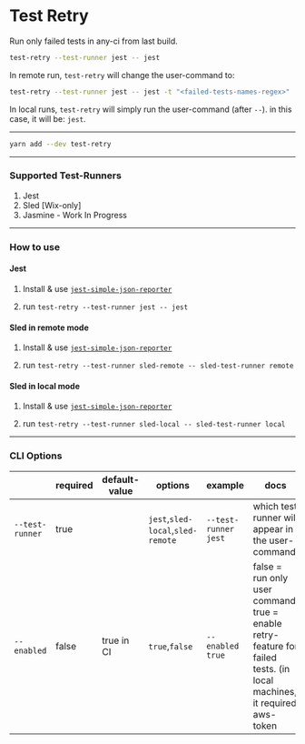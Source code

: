 # Test Retry

Run only failed tests in any-ci from last build.

```bash
test-retry --test-runner jest -- jest
```

In remote run, `test-retry` will change the user-command to:

```bash
test-retry --test-runner jest -- jest -t "<failed-tests-names-regex>"
```

In local runs, `test-retry` will simply run the user-command (after `--`). in this case, it will be: `jest`.

---

```bash
yarn add --dev test-retry
```

---

### Supported Test-Runners

1. Jest
2. Sled [Wix-only]
3. Jasmine - Work In Progress

-----------

### How to use

#### Jest

1. Install & use [`jest-simple-json-reporter`](https://github.com/wix-incubator/jest-simple-json-reporter/tree/master/packages/jest/jest-simple-json-reporter)

2. run `test-retry --test-runner jest -- jest`

#### Sled in remote mode

1. Install & use [`jest-simple-json-reporter`](https://github.com/wix-incubator/jest-simple-json-reporter/tree/master/packages/jest/jest-simple-json-reporter)

2. run `test-retry --test-runner sled-remote -- sled-test-runner remote`

#### Sled in local mode

1. Install & use [`jest-simple-json-reporter`](https://github.com/wix-incubator/jest-simple-json-reporter/tree/master/packages/jest/jest-simple-json-reporter)

2. run `test-retry --test-runner sled-local -- sled-test-runner local`

-------------------

### CLI Options

|| required | default-value | options | example | docs |
| ---------------- | ----------| --------| ---------| -------| --- |
|`--test-runner`| true |  | `jest`,`sled-local`,`sled-remote` | `--test-runner jest` | which test runner will appear in the user-command |
|`--enabled`| false | true in CI | `true`,`false` | `--enabled true` | false = run only user command. true = enable retry-feature for failed tests. (in local machines, it required aws-token |
